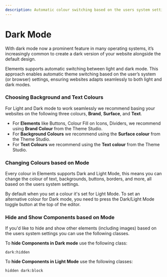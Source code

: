 ```yaml
---
description: Automatic colour switching based on the users system settings
---
```


# Dark Mode

With dark mode now a prominent feature in many operating systems, it’s increasingly common to create a dark version of your website alongside the default design.

Elements supports automatic switching between light and dark mode. This approach enables automatic theme switching based on the user’s system (or browser) settings, ensuring websites adapts seamlessly to both light and dark modes.

### Choosing Background and Text Colours

For Light and Dark mode to work seamlessly we recommend basing your websites on the following three colours, **Brand**, **Surface**, and **Text**.

* For **Elements** like Buttons, Colour Fill on Icons, Dividers, we recommend using **Brand Colour** from the Theme Studio.
* For **Background Colours** we recommend using the **Surface colour** from the Theme Studio.
* For **Text Colours** we recommend using the **Text colour** from the Theme Studio.

### Changing Colours based on Mode

Every colour in Elements supports Dark and Light Mode, this means you can change the colour of text, backgrounds, buttons, borders, and more, all based on the users system settings.

By default when you set a colour it's set for Light Mode. To set an alternative colour for Dark mode, you need to press the Dark/Light Mode toggle button at the top of the editor.

### Hide and Show Components based on Mode

If you'd like to hide and show other elements (including images) based on the users system settings you can use the following classes.

To **hide Components in Dark mode** use the following class:

`dark:hidden`

To **hide Components in Light Mode** use the following classes:

`hidden dark:block`

